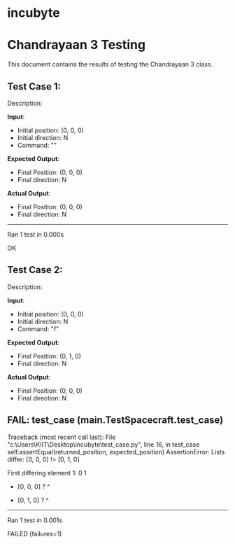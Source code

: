 # incubyte
# Chandrayaan 3 Testing

This document contains the results of testing the Chandrayaan 3 class.

## Test Case 1: 

Description: 

**Input**:
- Initial position: (0, 0, 0)
- Initial direction: N
- Command: ""

**Expected Output**:
- Final Position: (0, 0, 0)
- Final direction: N

**Actual Output**:
- Final Position: (0, 0, 0)
- Final direction: N

----------------------------------------------------------------------
Ran 1 test in 0.000s

OK

## Test Case 2: 

Description: 

**Input**:
- Initial position: (0, 0, 0)
- Initial direction: N
- Command: "f"

**Expected Output**:
- Final Position: (0, 1, 0)
- Final direction: N

**Actual Output**:
- Final Position: (0, 0, 0)
- Final direction: N

FAIL: test_case (__main__.TestSpacecraft.test_case)
----------------------------------------------------------------------
Traceback (most recent call last):
  File "c:\Users\KIIT\Desktop\incubyte\test_case.py", line 16, in test_case
    self.assertEqual(returned_position, expected_position)
AssertionError: Lists differ: [0, 0, 0] != [0, 1, 0]

First differing element 1:
0
1

- [0, 0, 0]
?     ^

+ [0, 1, 0]
?     ^


----------------------------------------------------------------------
Ran 1 test in 0.001s

FAILED (failures=1)

